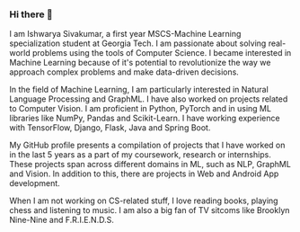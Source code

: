 ### Hi there 👋
I am Ishwarya Sivakumar, a first year MSCS-Machine Learning specialization student at Georgia Tech. I am passionate about solving real-world problems using the tools of Computer Science. I became interested in Machine Learning because of it's potential to revolutionize the way we approach complex problems and make data-driven decisions. 

In the field of Machine Learning, I am particularly interested in Natural Language Processing and GraphML. I have also worked on projects related to Computer Vision. I am proficient in Python, PyTorch and in using ML libraries like NumPy, Pandas and Scikit-Learn. I have working experience with TensorFlow, Django, Flask, Java and Spring Boot. 

My GitHub profile presents a compilation of projects that I have worked on in the last 5 years as a part of my coursework, research or internships. These projects span across different domains in ML, such as NLP, GraphML and Vision. In addition to this, there are projects in Web and Android App development.

When I am not working on CS-related stuff, I love reading books, playing chess and listening to music. I am also a big fan of TV sitcoms like Brooklyn Nine-Nine and F.R.I.E.N.D.S. 

<!-- <p align="center">
 <a href=" https://in.linkedin.com/in/ishwarya-sivakumar">
   <img src="https://static.vecteezy.com/system/resources/previews/018/930/587/original/linkedin-logo-linkedin-icon-transparent-free-png.png" height=100px width=100px/>
 </a>
 
 <a href="mailto:ish23.siva@gmail.com">
  <img src="https://banner2.cleanpng.com/20181115/fgu/kisspng-vector-graphics-computer-icons-email-icon-design-c-mails-icons-4373-free-vector-icons-page-11-5bed8d1e3ed021.8076145015422948142573.jpg" height=75px width=150px/>
 </a>
</p> -->

<!-- [![EMAIL](https://t4.ftcdn.net/jpg/05/25/22/63/360_F_525226337_x7lLRcnU08vDLkijRwgcbaIs8zCfDktC.jpg)](ishsiva@gatech.edu)
[![LINKEDIN](https://static.vecteezy.com/system/resources/previews/018/930/587/original/linkedin-logo-linkedin-icon-transparent-free-png.png)](https://in.linkedin.com/in/ishwarya-sivakumar)
[![WEBSITE](https://e7.pngegg.com/pngimages/60/327/png-clipart-globe-world-computer-icons-website-miscellaneous-text-thumbnail.png)](https://ishsiva.github.io/my-website/)

 -->


<!--
**IshSiva/IshSiva** is a ✨ _special_ ✨ repository because its `README.md` (this file) appears on your GitHub profile.

Here are some ideas to get you started:

- 🔭 I’m currently working on ...
- 🌱 I’m currently learning ...
- 👯 I’m looking to collaborate on ...
- 🤔 I’m looking for help with ...
- 💬 Ask me about ...
- 📫 How to reach me: ...
- 😄 Pronouns: ...
- ⚡ Fun fact: ...
-->
